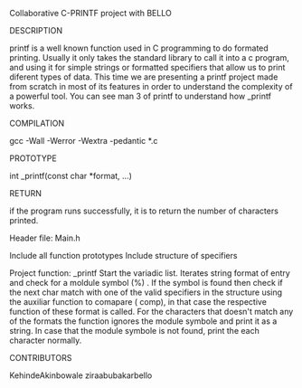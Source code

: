 Collaborative C-PRINTF project with BELLO

DESCRIPTION

printf is a well known function used in C programming to do formated printing. Usually it only takes the standard library to call it into a c program, and using it for simple strings or formatted specifiers that allow us to print diferent types of data.
 This time we are presenting a printf project made from scratch in most of its features in order to understand the complexity of a powerful tool. You can see man 3 of printf to understand how _printf works.

COMPILATION

 gcc -Wall -Werror -Wextra -pedantic *.c

PROTOTYPE

int _printf(const char *format, ...)

RETURN

if the program runs successfully, it is to return the number of characters printed.

Header file: Main.h

Include all function prototypes
Include structure of specifiers

Project function: _printf
Start the variadic list.
Iterates string format of entry and check for a moldule symbol (%) . If the symbol is found then check if the next char match with one of the valid specifiers in the structure using the auxiliar function to comapare ( comp), in that case the respective function of these format is called.
For the characters that doesn't match any of the formats the function ignores the module symbole and print it as a string.
In case that the module symbole is not found, print the each character normally.

CONTRIBUTORS

KehindeAkinbowale
ziraabubakarbello
